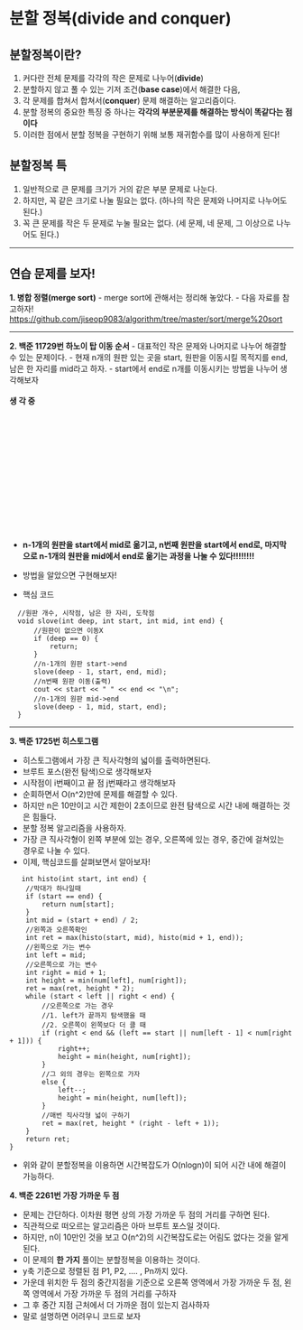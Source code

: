 # 분할 정복(divide and conquer)

  ## 분할정복이란?
   1. 커다란 전체 문제를 각각의 작은 문제로 나누어(**divide**)
   2. 분할하지 않고 풀 수 있는 기저 조건(**base case**)에서 해결한 다음,
   2. 각 문제를 합쳐서 합쳐서(**conquer**) 문제 해결하는 알고리즘이다.
   3. 분할 정복의 중요한 특징 중 하나는 **각각의 부분문제를 해결하는 방식이 똑같다는 점이다**
   4. 이러한 점에서 분할 정복을 구현하기 위해 보통 재귀함수를 많이 사용하게 된다!
   
   
  ## 분할정복 특
   1. 일반적으로 큰 문제를 크기가 거의 같은 부분 문제로 나눈다.
   2. 하지만, 꼭 같은 크기로 나눌 필요는 없다. (하나의 작은 문제와 나머지로 나누어도 된다.)
   3. 꼭 큰 문제를 작은 두 문제로 누눌 필요는 없다. (세 문제, 네 문제, 그 이상으로 나누어도 된다.)
   
   ---
   
  ## 연습 문제를 보자!
   **1. 병합 정렬(merge sort)**
     - merge sort에 관해서는 정리해 놓았다.
     - 다음 자료를 참고하자!
     <br/> <https://github.com/jiseop9083/algorithm/tree/master/sort/merge%20sort>
     
   ---
     
  **2. 백준 11729번 하노이 탑 이동 순서**
     - 대표적인 작은 문제와 나머지로 나누어 해결할 수 있는 문제이다.
     - 현재 n개의 원판 있는 곳을 start, 원판을 이동시킬 목적지를 end, 남은 한 자리를 mid라고 하자.
     - start에서 end로 n개를 이동시키는 방법을 나누어 생각해보자
    <br/>
    <br/>
    **생 각 중**
    <br/>
    <br/>
    <br/>
    <br/>
    <br/>
    <br/>
    <br/>
    <br/>
    <br/>
    <br/>
    <br/>
    <br/>
    <br/>
    <br/>
 - **n-1개의 원판을 start에서 mid로 옮기고, n번째 원판을 start에서 end로, 마지막으로 n-1개의 원판을 mid에서 end로 옮기는 과정을 나눌 수 있다!!!!!!!!**
     
 - 방법을 알았으면 구현해보자!
     
  - 핵심 코드
  ```
    //원판 개수, 시작점, 남은 한 자리, 도착점
    void slove(int deep, int start, int mid, int end) {
	    //원판이 없으면 이동X
	    if (deep == 0) {
		    return;
	    }
	    //n-1개의 원판 start->end
	    slove(deep - 1, start, end, mid);
	    //n번째 원판 이동(출력)
	    cout << start << " " << end << "\n";
	    //n-1개의 원판 mid->end
	    slove(deep - 1, mid, start, end);
    }
```

---

  **3. 백준 1725번 히스토그램**
   - 히스토그램에서 가장 큰 직사각형의 넓이를 출력하면된다.
   - 브루트 포스(완전 탐색)으로 생각해보자
   - 시작점이 i번째이고 끝 점 j번째라고 생각해보자
   - 순회하면서 O(n^2)만에 문제를 해결할 수 있다.
   - 하지만 n은 10만이고 시간 제한이 2초이므로 완전 탐색으로 시간 내에 해결하는 것은 힘들다.
   - 분할 정복 알고리즘을 사용하자.
   - 가장 큰 직사각형이 왼쪽 부분에 있는 경우, 오른쪽에 있는 경우, 중간에 걸쳐있는 경우로 나눌 수 있다.
   - 이제, 핵심코드를 살펴보면서 알아보자!
   
   
```
   int histo(int start, int end) {
	//막대가 하나일때
	if (start == end) {
		return num[start];
	}
	int mid = (start + end) / 2;
	//왼쪽과 오른쪽확인
	int ret = max(histo(start, mid), histo(mid + 1, end));
	//왼쪽으로 가는 변수
	int left = mid;
	//오른쪽으로 가는 변수
	int right = mid + 1;
	int height = min(num[left], num[right]);
	ret = max(ret, height * 2);
	while (start < left || right < end) {
		//오른쪽으로 가는 경우
		//1. left가 끝까지 탐색했을 때
		//2. 오른쪽이 왼쪽보다 더 클 때
		if (right < end && (left == start || num[left - 1] < num[right + 1])) {
			right++;
			height = min(height, num[right]);
		}
		//그 외의 경우는 왼쪽으로 가자
		else {
			left--;
			height = min(height, num[left]);
		}
		//매번 직사각형 넓이 구하기
		ret = max(ret, height * (right - left + 1));
	}
	return ret;
}

```
- 위와 같이 분할정복을 이용하면 시간복잡도가 O(nlogn)이 되어 시간 내에 해결이 가능하다.
 
 
**4. 백준 2261번 가장 가까운 두 점**
  - 문제는 간단하다. 이차원 평면 상의 가장 가까운 두 점의 거리를 구하면 된다.
  - 직관적으로 떠오르는 알고리즘은 아마 브루트 포스일 것이다.
  - 하지만, n이 10만인 것을 보고 O(n^2)의 시간복잡도로는 어림도 없다는 것을 알게 된다.
  - 이 문제의 **한 가지** 풀이는 분할정복을 이용하는 것이다.
  - y축 기준으로 정렬된 점 P1, P2, .... , Pn까지 있다.
  - 가운데 위치한 두 점의 중간지점을 기준으로 오른쪽 영역에서 가장 가까운 두 점, 왼쪽 영역에서 가장 가까운 두 점의 거리를 구하자
  - 그 후 중간 지점 근처에서 더 가까운 점이 있는지 검사하자
  - 말로 설명하면 어려우니 코드로 보자
  
  
